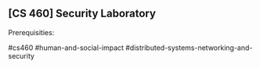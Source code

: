 ## [CS 460] Security Laboratory

Prerequisities:


#cs460
#human-and-social-impact
#distributed-systems-networking-and-security